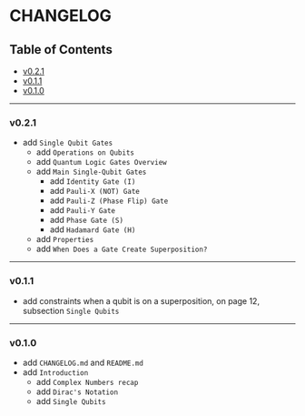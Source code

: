 <h1>CHANGELOG</h1>

<h2>Table of Contents</h2>

- [v0.2.1](#v021)
- [v0.1.1](#v011)
- [v0.1.0](#v010)

--------------------

### v0.2.1

- add `Single Qubit Gates`
  - add `Operations on Qubits`
  - add `Quantum Logic Gates Overview`
  - add `Main Single-Qubit Gates`
    - add `Identity Gate (I)`
    - add `Pauli-X (NOT) Gate`
    - add `Pauli-Z (Phase Flip) Gate`
    - add `Pauli-Y Gate`
    - add `Phase Gate (S)`
    - add `Hadamard Gate (H)`
  - add `Properties`
  - add `When Does a Gate Create Superposition?`

--------------------

### v0.1.1

- add constraints when a qubit is on a superposition, on page 12, subsection `Single Qubits`

--------------------

### v0.1.0

- add `CHANGELOG.md` and `README.md`
- add `Introduction`
  - add `Complex Numbers recap`
  - add `Dirac's Notation`
  - add `Single Qubits`